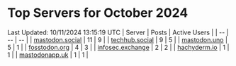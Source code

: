 # Top Servers for October 2024
Last Updated: 10/11/2024 13:15:19 UTC
| Server | Posts | Active Users |
| -- | -- | -- |
| [mastodon.social](https://mastodon.social/tags/PowerShell) | 11 | 9 |
| [techhub.social](https://techhub.social/tags/PowerShell) | 9 | 5 |
| [mastodon.uno](https://mastodon.uno/tags/PowerShell) | 5 | 1 |
| [fosstodon.org](https://fosstodon.org/tags/PowerShell) | 4 | 3 |
| [infosec.exchange](https://infosec.exchange/tags/PowerShell) | 2 | 2 |
| [hachyderm.io](https://hachyderm.io/tags/PowerShell) | 1 | 1 |
| [mastodonapp.uk](https://mastodonapp.uk/tags/PowerShell) | 1 | 1 |
